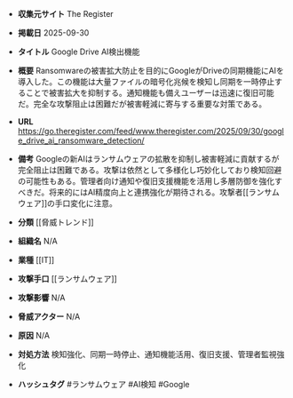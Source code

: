 - **収集元サイト**
The Register

- **掲載日**
2025-09-30

- **タイトル**
Google Drive AI検出機能

- **概要**
Ransomwareの被害拡大防止を目的にGoogleがDriveの同期機能にAIを導入した。この機能は大量ファイルの暗号化兆候を検知し同期を一時停止することで被害拡大を抑制する。通知機能も備えユーザーは迅速に復旧可能だ。完全な攻撃阻止は困難だが被害軽減に寄与する重要な対策である。

- **URL**
https://go.theregister.com/feed/www.theregister.com/2025/09/30/google_drive_ai_ransomware_detection/

- **備考**
Googleの新AIはランサムウェアの拡散を抑制し被害軽減に貢献するが完全阻止は困難である。攻撃は依然として多様化し巧妙化しており検知回避の可能性もある。管理者向け通知や復旧支援機能を活用し多層防御を強化すべきだ。将来的にはAI精度向上と連携強化が期待される。攻撃者[[ランサムウェア]]の手口変化に注意。

- **分類**
[[脅威トレンド]]

- **組織名**
N/A

- **業種**
[[IT]]

- **攻撃手口**
[[ランサムウェア]]

- **攻撃影響**
N/A

- **脅威アクター**
N/A

- **原因**
N/A

- **対処方法**
検知強化、同期一時停止、通知機能活用、復旧支援、管理者監視強化

- **ハッシュタグ**
#ランサムウェア #AI検知 #Google
